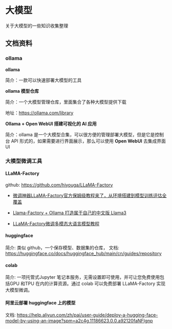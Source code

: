 # 大模型

关于大模型的一些知识收集整理

## 文档资料

### ollama



**ollama**

简介：一款可以快速部署大模型的工具

**ollama 模型仓库**

简介：一个大模型管理仓库，里面集合了各种大模型提供下载

地址：https://ollama.com/library

**Ollama + Open WebUI 搭建可视化的 AI 应用**

简介：ollama 是一个大模型合集，可以很方便的管理部署大模型，但是它是控制台 API 形式的，如果需要进行界面展示，那么可以使用 **Open WebUI** 去集成界面 UI



### 大模型微调工具



#### LLaMA-Factory

github: https://github.com/hiyouga/LLaMA-Factory

- [微调神器LLaMA-Factory官方保姆级教程来了，从环境搭建到模型训练评估全覆盖](https://www.53ai.com/news/qianyanjishu/2015.html)

- [Llama-Factory + Ollama 打造属于自己的中文版 Llama3](https://blog.yanghong.dev/llama3-chinese-fine-tune)

- [LLaMA-Factory微调多模态大语言模型教程](https://www.cnblogs.com/BUAADreamer/p/18223670)


#### huggingface

简介: 类似 github，一个保存模型、数据集的仓库，
文档: https://huggingface.co/docs/huggingface_hub/main/cn/guides/repository


#### colab

简介: 一项托管式Jupyter 笔记本服务，无需设置即可使用，并可让您免费使用包括GPU 和TPU 在内的计算资源。通过 colab 可以免费部署 LLaMA-Factory 实现大模型微调。


#### 阿里云部署 huggingface 上的模型

文档: https://help.aliyun.com/zh/pai/user-guide/deploy-a-hugging-face-model-by-using-an-image?spm=a2c4g.11186623.0.0.a92120faNFlgnp
